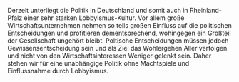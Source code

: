 Derzeit unterliegt die Politik in Deutschland und somit auch in Rheinland-Pfalz einer sehr starken Lobbyismus-Kultur. Vor allem große Wirtschaftsunternehmen nehmen so teils großen Einfluss auf die politischen Entscheidungen und profitieren dementsprechend, wohingegen ein Großteil der Gesellschaft ungehört bleibt. Poltische Entscheidungen müssen jedoch Gewissensentscheidung sein und als Ziel das Wohlergehen Aller verfolgen und nicht von den Wirtschaftsinteressen Weniger gelenkt sein. Daher stehen wir für eine unabhängige Politik ohne Machtspiele und Einflussnahme durch Lobbyismus.

